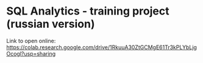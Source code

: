 # SQL Analytics - training project (russian version)

Link to open online: https://colab.research.google.com/drive/1RkuuA30ZtGCMgE61Tr3kPLYbLjgOcogl?usp=sharing
